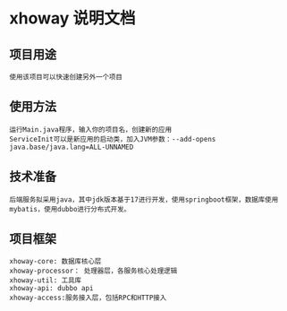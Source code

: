# xhoway 说明文档
## 项目用途
    使用该项目可以快速创建另外一个项目

## 使用方法
    运行Main.java程序，输入你的项目名，创建新的应用
    ServiceInit可以是新应用的启动类，加入JVM参数：--add-opens java.base/java.lang=ALL-UNNAMED
    


## 技术准备
    后端服务拟采用java，其中jdk版本基于17进行开发，使用springboot框架，数据库使用mybatis，使用dubbo进行分布式开发。

## 项目框架
    xhoway-core: 数据库核心层
    xhoway-processor： 处理器层，各服务核心处理逻辑
    xhoway-util: 工具库
    xhoway-api: dubbo api
    xhoway-access:服务接入层，包括RPC和HTTP接入


